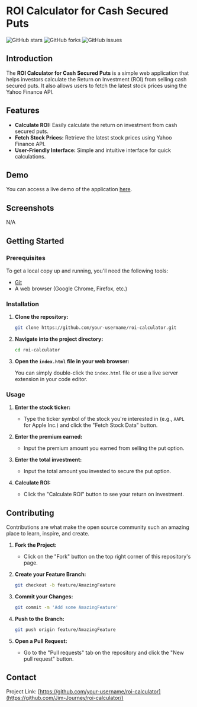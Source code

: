 # ROI Calculator for Cash Secured Puts

![GitHub stars](https://img.shields.io/github/stars/your-username/roi-calculator)
![GitHub forks](https://img.shields.io/github/forks/your-username/roi-calculator)
![GitHub issues](https://img.shields.io/github/issues/your-username/roi-calculator)

## Introduction

The **ROI Calculator for Cash Secured Puts** is a simple web application that helps investors calculate the Return on Investment (ROI) from selling cash secured puts. It also allows users to fetch the latest stock prices using the Yahoo Finance API.

## Features

- **Calculate ROI:** Easily calculate the return on investment from cash secured puts.
- **Fetch Stock Prices:** Retrieve the latest stock prices using Yahoo Finance API.
- **User-Friendly Interface:** Simple and intuitive interface for quick calculations.

## Demo

You can access a live demo of the application [here](https://jim-journey.github.io/roi-calculator/).

## Screenshots

N/A

## Getting Started

### Prerequisites

To get a local copy up and running, you'll need the following tools:
- [Git](https://git-scm.com/)
- A web browser (Google Chrome, Firefox, etc.)

### Installation

1. **Clone the repository:**

    ```sh
    git clone https://github.com/your-username/roi-calculator.git
    ```

2. **Navigate into the project directory:**

    ```sh
    cd roi-calculator
    ```

3. **Open the `index.html` file in your web browser:**

    You can simply double-click the `index.html` file or use a live server extension in your code editor.

### Usage

1. **Enter the stock ticker:**
    - Type the ticker symbol of the stock you're interested in (e.g., `AAPL` for Apple Inc.) and click the "Fetch Stock Data" button.

2. **Enter the premium earned:**
    - Input the premium amount you earned from selling the put option.

3. **Enter the total investment:**
    - Input the total amount you invested to secure the put option.

4. **Calculate ROI:**
    - Click the "Calculate ROI" button to see your return on investment.

## Contributing

Contributions are what make the open source community such an amazing place to learn, inspire, and create.

1. **Fork the Project:**
    - Click on the "Fork" button on the top right corner of this repository's page.

2. **Create your Feature Branch:**
    ```sh
    git checkout -b feature/AmazingFeature
    ```

3. **Commit your Changes:**
    ```sh
    git commit -m 'Add some AmazingFeature'
    ```

4. **Push to the Branch:**
    ```sh
    git push origin feature/AmazingFeature
    ```

5. **Open a Pull Request:**
    - Go to the "Pull requests" tab on the repository and click the "New pull request" button.

## Contact

Project Link: [https://github.com/your-username/roi-calculator](https://github.com/Jim-Journey/roi-calculator/)

